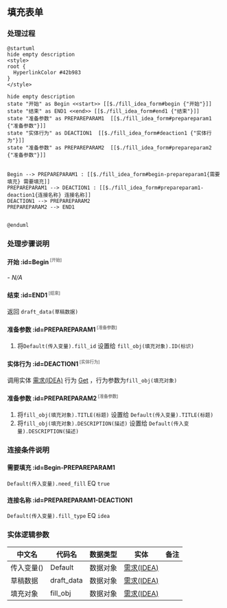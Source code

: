 ## 填充表单 <!-- {docsify-ignore-all} -->

   

### 处理过程

```plantuml
@startuml
hide empty description
<style>
root {
  HyperlinkColor #42b983
}
</style>

hide empty description
state "开始" as Begin <<start>> [[$./fill_idea_form#begin {"开始"}]]
state "结束" as END1 <<end>> [[$./fill_idea_form#end1 {"结束"}]]
state "准备参数" as PREPAREPARAM1  [[$./fill_idea_form#prepareparam1 {"准备参数"}]]
state "实体行为" as DEACTION1  [[$./fill_idea_form#deaction1 {"实体行为"}]]
state "准备参数" as PREPAREPARAM2  [[$./fill_idea_form#prepareparam2 {"准备参数"}]]


Begin --> PREPAREPARAM1 : [[$./fill_idea_form#begin-prepareparam1{需要填充} 需要填充]]
PREPAREPARAM1 --> DEACTION1 : [[$./fill_idea_form#prepareparam1-deaction1{连接名称} 连接名称]]
DEACTION1 --> PREPAREPARAM2
PREPAREPARAM2 --> END1


@enduml
```


### 处理步骤说明

#### 开始 :id=Begin<sup class="footnote-symbol"> <font color=gray size=1>[开始]</font></sup>



*- N/A*
#### 结束 :id=END1<sup class="footnote-symbol"> <font color=gray size=1>[结束]</font></sup>



返回 `draft_data(草稿数据)`

#### 准备参数 :id=PREPAREPARAM1<sup class="footnote-symbol"> <font color=gray size=1>[准备参数]</font></sup>



1. 将`Default(传入变量).fill_id` 设置给  `fill_obj(填充对象).ID(标识)`

#### 实体行为 :id=DEACTION1<sup class="footnote-symbol"> <font color=gray size=1>[实体行为]</font></sup>



调用实体 [需求(IDEA)](module/ProdMgmt/idea.md) 行为 [Get](module/ProdMgmt/idea#行为) ，行为参数为`fill_obj(填充对象)`

#### 准备参数 :id=PREPAREPARAM2<sup class="footnote-symbol"> <font color=gray size=1>[准备参数]</font></sup>



1. 将`fill_obj(填充对象).TITLE(标题)` 设置给  `Default(传入变量).TITLE(标题)`
2. 将`fill_obj(填充对象).DESCRIPTION(描述)` 设置给  `Default(传入变量).DESCRIPTION(描述)`


### 连接条件说明
#### 需要填充 :id=Begin-PREPAREPARAM1

`Default(传入变量).need_fill` EQ `true`
#### 连接名称 :id=PREPAREPARAM1-DEACTION1

`Default(传入变量).fill_type` EQ `idea`


### 实体逻辑参数

|    中文名   |    代码名    |  数据类型    |  实体   |备注 |
| --------| --------| -------- | -------- | --------   |
|传入变量(<i class="fa fa-check"/></i>)|Default|数据对象|[需求(IDEA)](module/ProdMgmt/idea.md)||
|草稿数据|draft_data|数据对象|[需求(IDEA)](module/ProdMgmt/idea.md)||
|填充对象|fill_obj|数据对象|[需求(IDEA)](module/ProdMgmt/idea.md)||
